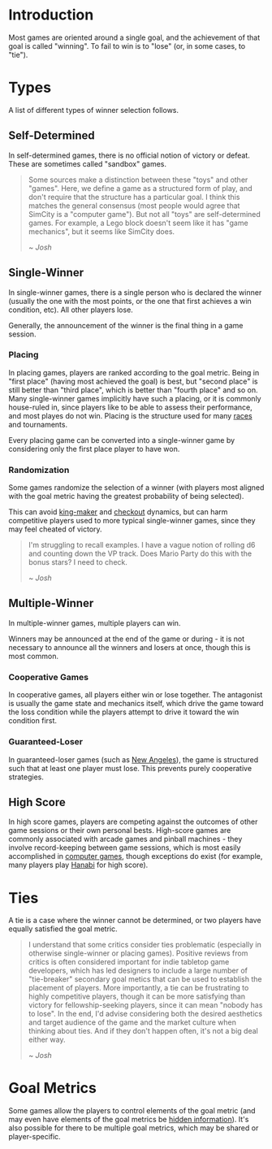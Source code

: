 # Introduction
Most games are oriented around a single goal, and the achievement of that goal is called "winning".
To fail to win is to "lose" (or, in some cases, to "tie").

# Types
A list of different types of winner selection follows.

## Self-Determined
In self-determined games, there is no official notion of victory or defeat. These are sometimes
called "sandbox" games.

> Some sources make a distinction between these "toys" and other "games". Here, we define a game as
> a structured form of play, and don't require that the structure has a particular goal. I think
> this matches the general consensus (most people would agree that SimCity is a "computer game").
> But not all "toys" are self-determined games. For example, a Lego block doesn't seem like it has
> "game mechanics", but it seems like SimCity does.
>
> ~ *Josh*

## Single-Winner
In single-winner games, there is a single person who is declared the winner (usually the one with
the most points, or the one that first achieves a win condition, etc). All other players lose.

Generally, the announcement of the winner is the final thing in a game session.

### Placing
In placing games, players are ranked according to the goal metric. Being in "first place" (having
most achieved the goal) is best, but "second place" is still better than "third place", which is
better than "fourth place" and so on. Many single-winner games implicitly have such a placing, or it
is commonly house-ruled in, since players like to be able to assess their performance, and most
playes do not win. Placing is the structure used for many [races](/games/field/examples/race) and
tournaments.

Every placing game can be converted into a single-winner game by considering only the first place
player to have won.

### Randomization
Some games randomize the selection of a winner (with players most aligned with the goal metric
having the greatest probability of being selected).

This can avoid [king-maker](/games/dynamics/king_maker) and [checkout](/games/dynamics/checkout)
dynamics, but can harm competitive players used to more typical single-winner games, since they may
feel cheated of victory.

> I'm struggling to recall examples. I have a vague notion of rolling d6 and counting down the VP
> track. Does Mario Party do this with the bonus stars? I need to check.
>
> ~ *Josh*

## Multiple-Winner
In multiple-winner games, multiple players can win.

Winners may be announced at the end of the game or during - it is not necessary to announce all the
winners and losers at once, though this is most common.

### Cooperative Games
In cooperative games, all players either win or lose together. The antagonist is usually the game
state and mechanics itself, which drive the game toward the loss condition while the players attempt
to drive it toward the win condition first.

### Guaranteed-Loser
In guaranteed-loser games (such as [New Angeles](/games/tabletop/examples/new_angeles)), the game is
structured such that at least one player must lose. This prevents purely cooperative strategies.

## High Score
In high score games, players are competing against the outcomes of other game sessions or their own
personal bests. High-score games are commonly associated with arcade games and pinball machines -
they involve record-keeping between game sessions, which is most easily accomplished in
[computer games](/games/computer), though exceptions do exist (for example, many players play
[Hanabi](/games/tabletop/examples/hanabi) for high score).

# Ties
A tie is a case where the winner cannot be determined, or two players have equally satisfied the
goal metric.

> I understand that some critics consider ties problematic (especially in otherwise single-winner or
> placing games). Positive reviews from critics is often considered important for indie tabletop
> game developers, which has led designers to include a large number of "tie-breaker" secondary goal
> metics that can be used to establish the placement of players. More importantly, a tie can be
> frustrating to highly competitive players, though it can be more satisfying than victory for
> fellowship-seeking players, since it can mean "nobody has to lose". In the end, I'd advise
> considering both the desired aesthetics and target audience of the game and the market culture
> when thinking about ties. And if they don't happen often, it's not a big deal either way.
>
> ~ *Josh*

# Goal Metrics
Some games allow the players to control elements of the goal metric (and may even have elements of
the goal metrics be [hidden information](/games/information)). It's also possible for there to be
multiple goal metrics, which may be shared or player-specific.
